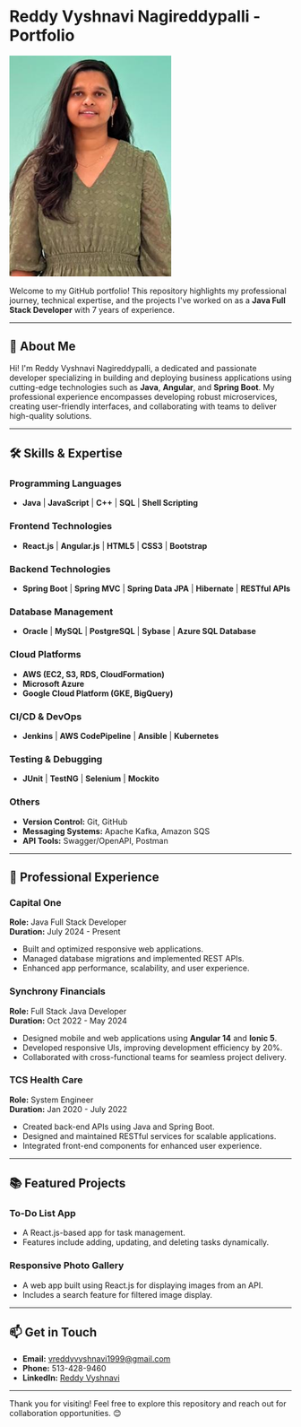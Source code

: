 # Reddy Vyshnavi Nagireddypalli - Portfolio
![Reddy Vyshnavi Nagireddypalli](/image/Vyshu2.png)

Welcome to my GitHub portfolio! This repository highlights my professional journey, technical expertise, and the projects I've worked on as a **Java Full Stack Developer** with 7 years of experience.

---

## 📜 About Me

Hi! I'm Reddy Vyshnavi Nagireddypalli, a dedicated and passionate developer specializing in building and deploying business applications using cutting-edge technologies such as **Java**, **Angular**, and **Spring Boot**. My professional experience encompasses developing robust microservices, creating user-friendly interfaces, and collaborating with teams to deliver high-quality solutions.

---

## 🛠️ Skills & Expertise

### Programming Languages
- **Java** | **JavaScript** | **C++** | **SQL** | **Shell Scripting**

### Frontend Technologies
- **React.js** | **Angular.js** | **HTML5** | **CSS3** | **Bootstrap**

### Backend Technologies
- **Spring Boot** | **Spring MVC** | **Spring Data JPA** | **Hibernate** | **RESTful APIs**

### Database Management
- **Oracle** | **MySQL** | **PostgreSQL** | **Sybase** | **Azure SQL Database**

### Cloud Platforms
- **AWS (EC2, S3, RDS, CloudFormation)**  
- **Microsoft Azure**  
- **Google Cloud Platform (GKE, BigQuery)**

### CI/CD & DevOps
- **Jenkins** | **AWS CodePipeline** | **Ansible** | **Kubernetes**

### Testing & Debugging
- **JUnit** | **TestNG** | **Selenium** | **Mockito**

### Others
- **Version Control:** Git, GitHub  
- **Messaging Systems:** Apache Kafka, Amazon SQS  
- **API Tools:** Swagger/OpenAPI, Postman  

---

## 💼 Professional Experience

### **Capital One**  
**Role:** Java Full Stack Developer  
**Duration:** July 2024 - Present  
- Built and optimized responsive web applications.  
- Managed database migrations and implemented REST APIs.  
- Enhanced app performance, scalability, and user experience.

### **Synchrony Financials**  
**Role:** Full Stack Java Developer  
**Duration:** Oct 2022 - May 2024  
- Designed mobile and web applications using **Angular 14** and **Ionic 5**.  
- Developed responsive UIs, improving development efficiency by 20%.  
- Collaborated with cross-functional teams for seamless project delivery.

### **TCS Health Care**  
**Role:** System Engineer  
**Duration:** Jan 2020 - July 2022  
- Created back-end APIs using Java and Spring Boot.  
- Designed and maintained RESTful services for scalable applications.  
- Integrated front-end components for enhanced user experience.

---

## 📚 Featured Projects

### **To-Do List App**
- A React.js-based app for task management.  
- Features include adding, updating, and deleting tasks dynamically.

### **Responsive Photo Gallery**
- A web app built using React.js for displaying images from an API.  
- Includes a search feature for filtered image display.

---

## 📫 Get in Touch

- **Email:** vreddyvyshnavi1999@gmail.com  
- **Phone:** 513-428-9460  
- **LinkedIn:** [Reddy Vyshnavi](https://linkedin.com/in/Reddy-Vyshnavi)

---

Thank you for visiting! Feel free to explore this repository and reach out for collaboration opportunities. 😊
